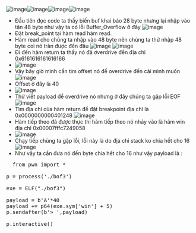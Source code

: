 ![image](https://github.com/user-attachments/assets/749b0f09-acb9-484e-b970-1dfbe1737059)![image](https://github.com/user-attachments/assets/362d5b7d-e00d-4587-8c27-dec937e15652)![image](https://github.com/user-attachments/assets/eaa2aa7a-3e7a-4bb8-b9c4-e58b44e2160a)![image](https://github.com/user-attachments/assets/38ede511-12c4-4a7e-bb71-22f1213fa4df)
* Đầu tiên đọc code ta thấy biến buf khai báo 28 byte nhưng lại nhập vào tận 48 byte như vậy ta có lỗi Buffer_Overflow ở đây
![image](https://github.com/user-attachments/assets/cfa7f7d3-0cdd-4e6f-85bd-a2e33beb0b55)
* Đặt break_point tại hàm read hàm read.
* Hàm read cho chúng ta nhập vào 48 byte nên chúng ta thử nhập 48 byte coi nó tràn được đến đâu
![image](https://github.com/user-attachments/assets/5510eef0-4053-487f-b6d6-51bdbea2d339)
![image](https://github.com/user-attachments/assets/2b2e509b-0f3c-4706-9c7a-b210ecbad575)
* Đi đến hàm return ta thấy nó đã ơverdrive đến địa chỉ 0x6161616161616166
* ![image](https://github.com/user-attachments/assets/a59f5be2-113e-40c8-bde4-24f612a2648d)
* Vậy bây giờ mình cần tìm offset nó để overdrive đến cái mình muốn
![image](https://github.com/user-attachments/assets/33edd7a4-ce5c-4ce8-8f18-013afcdf0985)
* Offset ở đây là 40
* ![image](https://github.com/user-attachments/assets/068083de-69cb-424f-865e-7b75ea204706)
* Thử viết payload để overdrive nó nhưng ở đây chúng ta gặp lỗi EOF
![image](https://github.com/user-attachments/assets/2cabc139-b0b4-41bb-91cd-baa8e6deca20)
* Tìm địa chỉ của hàm return để đặt breakpoint địa chỉ là 0x0000000000401248
![image](https://github.com/user-attachments/assets/5a531574-4aaf-4d9c-a1f0-20bde0f7bc5e)
* Hàm tiếp theo đã được thực thi hàm tiếp theo nó nhảy vào là hàm win địa chỉ 0x00007fffc7249058
* ![image](https://github.com/user-attachments/assets/151f421e-cd10-4010-9016-4ca99a58e092)
* Chạy tiếp chúng ta gặp lỗi, lỗi này là do địa chỉ stack ko chia hết cho 16
![image](https://github.com/user-attachments/assets/28f1070d-7819-4536-a04b-4272495eb02c)
* Như vậy ta cần đưa nó đến byte chia hết cho 16 như vậy payload là :
<pre>
  from pwn import *
 
p = process('./bof3')

exe = ELF("./bof3")

payload = b'A'*40
payload += p64(exe.sym['win'] + 5)
p.sendafter(b'> ',payload)

p.interactive()

</pre>






